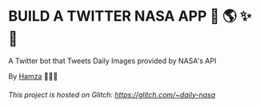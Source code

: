 BUILD A TWITTER NASA APP 🚀 🌎 ✨ 🌚
====
A Twitter bot that Tweets Daily Images provided by NASA's API

By [Hamza](https://twitter.com/oihamza) 👨🏽‍🚀

###### This project is hosted on Glitch: https://glitch.com/~daily-nasa

